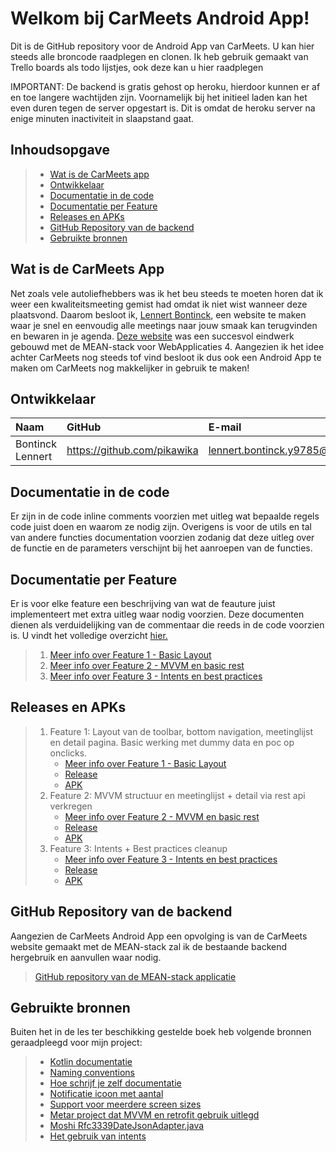 # Welkom bij CarMeets Android App!

Dit is de GitHub repository voor de Android App van CarMeets. U kan hier steeds alle broncode raadplegen en clonen. Ik heb gebruik gemaakt van Trello boards als todo lijstjes, ook deze kan u hier raadplegen

IMPORTANT: De backend is gratis gehost op heroku, hierdoor kunnen er af en toe langere wachtijden zijn. Voornamelijk bij het initieel laden kan het even duren tegen de server opgestart is. Dit is omdat de heroku server na enige minuten inactiviteit in slaapstand gaat. 

## Inhoudsopgave

> - [Wat is de CarMeets app](#wat-is-de-carmeets-app)
> - [Ontwikkelaar](#ontwikkelaar)
> - [Documentatie in de code](#documentatie-in-de-code)
> - [Documentatie per Feature](#documentatie-per-feature)
> - [Releases en APKs](#releases-en-apks)
> - [GitHub Repository van de backend](#github-repository-van-de-backend)
> - [Gebruikte bronnen](#gebruikte-bronnen)

## Wat is de CarMeets App
Net zoals vele autoliefhebbers was ik het beu steeds te moeten horen dat ik weer een kwaliteitsmeeting gemist had omdat ik niet wist wanneer deze plaatsvond. Daarom besloot ik, [Lennert Bontinck](https://www.lennertbontinck.com/), een website te maken waar je snel en eenvoudig alle meetings naar jouw smaak kan terugvinden en bewaren in je agenda. [Deze website](http://carmeets.lennertbontinck.com) was een succesvol eindwerk gebouwd met de MEAN-stack voor WebApplicaties 4. Aangezien ik het idee achter CarMeets nog steeds tof vind besloot ik dus ook een Android App te maken om CarMeets nog makkelijker in gebruik te maken!

## Ontwikkelaar

| Naam     | GitHub                        | E-mail                               |
| :---     | :---                          | :---                                |
| Bontinck Lennert | <https://github.com/pikawika> | [lennert.bontinck.y9785@student.hogent.be](mailto:lennert.bontinck.y9785@student.hogent.be) |

## Documentatie in de code

Er zijn in de code inline comments voorzien met uitleg wat bepaalde regels code juist doen en waarom ze nodig zijn. Overigens is voor de utils en tal van andere functies documentation voorzien zodanig dat deze uitleg over de functie en de parameters verschijnt bij het aanroepen van de functies.

## Documentatie per Feature

Er is voor elke feature een beschrijving van wat de feauture juist implementeert met extra uitleg waar nodig voorzien. Deze documenten dienen als verduidelijking van de commentaar die reeds in de code voorzien is. U vindt het volledige overzicht [hier.](Documentatie%20per%20feature/README.md)

> 1. [Meer info over Feature 1 - Basic Layout](Documentatie%20per%20feature/feature1-Basic-Gui_Home-and-detail.md)
> 2. [Meer info over Feature 2 - MVVM en basic rest](Documentatie%20per%20feature/feature2-mvvm_basic-rest.md)
> 3. [Meer info over Feature 3 - Intents en best practices](Documentatie%20per%20feature/feature3-intents-best_practices.md)

## Releases en APKs

> 1. Feature 1: Layout van de toolbar, bottom navigation, meetinglijst en detail pagina. Basic werking met dummy data en poc op onclicks.
>     - [Meer info over Feature 1 - Basic Layout](Documentatie%20per%20feature/feature1-Basic-Gui_Home-and-detail.md)
>     - [Release](https://github.com/HoGentTIN/native-apps-1-android-creative-app-pikawika/releases/tag/V1.0)
>     - [APK](apks/carmeets-feature1.apk)
> 2. Feature 2: MVVM structuur en meetinglijst + detail via rest api verkregen
>     - [Meer info over Feature 2 - MVVM en basic rest](Documentatie%20per%20feature/feature2-mvvm_basic-rest.md)
>     - [Release](https://github.com/HoGentTIN/native-apps-1-android-creative-app-pikawika/releases/tag/V2.0)
>     - [APK](apks/carmeets-feature2.apk) 
> 3. Feature 3: Intents + Best practices cleanup
>     - [Meer info over Feature 3 - Intents en best practices](Documentatie%20per%20feature/feature3-intents-best_practices.md)
>     - [Release](https://github.com/HoGentTIN/native-apps-1-android-creative-app-pikawika/releases/tag/V3.0)
>     - [APK](apks/carmeets-feature3.apk) 

## GitHub Repository van de backend
Aangezien de CarMeets Android App een opvolging is van de CarMeets website gemaakt met de MEAN-stack zal ik de bestaande backend hergebruik en aanvullen waar nodig.
> [GitHub repository van de MEAN-stack applicatie](https://github.com/pikawika/Carmeets)

## Gebruikte bronnen

Buiten het in de les ter beschikking gestelde boek heb volgende bronnen geraadpleegd voor mijn project:

> - [Kotlin documentatie](https://kotlinlang.org/docs/reference/)
> - [Naming conventions](https://github.com/ribot/android-guidelines/blob/master/project_and_code_guidelines.md) 
> - [Hoe schrijf je zelf documentatie](https://kotlinlang.org/docs/reference/kotlin-doc.html)
> - [Notificatie icoon met aantal](https://stackoverflow.com/questions/17696486/actionbar-notification-count-icon-badge-like-google-has)
> - [Support voor meerdere screen sizes](https://developer.android.com/training/multiscreen/screensizes)
> - [Metar project dat MVVM en retrofit gebruik uitlegd](https://github.com/hdeweirdt/Metar)
> - [Moshi Rfc3339DateJsonAdapter.java](https://github.com/square/moshi/blob/master/adapters/src/main/java/com/squareup/moshi/Rfc3339DateJsonAdapter.java)
> - [Het gebruik van intents]( https://developer.android.com/guide/components/intents-common)

